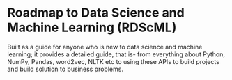 # Roadmap to Data Science and Machine Learning (RDScML)
Built as a guide for anyone who is new to data science and machine learning; it provides a detailed guide, that is- from everything about Python, NumPy, Pandas, word2vec, NLTK etc to using these APIs to build projects and build solution to business problems.
